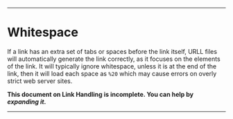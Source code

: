 
***

# Whitespace

If a link has an extra set of tabs or spaces before the link itself, URLL files will automatically generate the link correctly, as it focuses on the elements of the link. It will typically ignore whitespace, unless it is at the end of the link, then it will load each space as `%20` which may cause errors on overly strict web server sites.

**This document on Link Handling is incomplete. You can help by _expanding it._**

***
